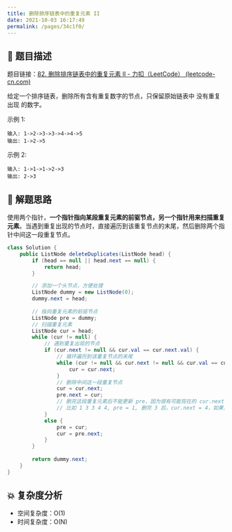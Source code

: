 ```yaml
---
title: 删除排序链表中的重复元素 II
date: 2021-10-03 16:17:49
permalink: /pages/34c1f0/
---
```


## 📃 题目描述

题目链接：[82. 删除排序链表中的重复元素 II - 力扣（LeetCode） (leetcode-cn.com)](https://leetcode-cn.com/problems/remove-duplicates-from-sorted-list-ii/)

给定一个排序链表，删除所有含有重复数字的节点，只保留原始链表中 没有重复出现 的数字。

示例 1:

```
输入: 1->2->3->3->4->4->5
输出: 1->2->5
```


示例 2:

```
输入: 1->1->1->2->3
输出: 2->3
```

## 🔔 解题思路

使用两个指针，**一个指针指向某段重复元素的前驱节点，另一个指针用来扫描重复元素**。当遇到重复出现的节点时，直接遍历到该重复节点的末尾，然后删除两个指针中间这一段重复节点。


```java
class Solution {
    public ListNode deleteDuplicates(ListNode head) {
        if (head == null || head.next == null) {
            return head;
        }

        // 添加一个头节点，方便处理
        ListNode dummy = new ListNode(0);
        dummy.next = head;
		
        // 指向重复元素的前驱节点
        ListNode pre = dummy;
        // 扫描重复元素
        ListNode cur = head;
        while (cur != null) {
            // 遇到重复出现的节点
            if (cur.next != null && cur.val == cur.next.val) {
                // 循环遍历到该重复节点的末尾
                while (cur != null && cur.next != null && cur.val == cur.next.val) {
                    cur = cur.next;
                }
                // 删除中间这一段重复节点
                cur = cur.next;
                pre.next = cur;
                // 删完这段重复元素后不能更新 pre，因为很有可能现在的 cur.next 又是一段重复元素
                // 比如 1 3 3 4 4, pre = 1, 删完 3 后，cur.next = 4，如果更新 pre 为 cur.next = 4 的话，显然是不合题意的（重复元素需要全部删除）
            } 
            else {
                pre = cur;
                cur = pre.next;
            }
        }
        
        return dummy.next;
    }
}
```



## 💥 复杂度分析

- 空间复杂度：O(1)
- 时间复杂度：O(N)





